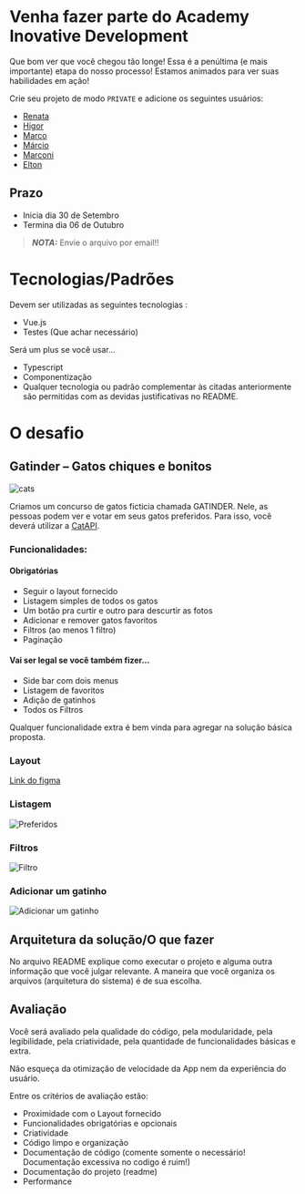 # Venha fazer parte do Academy Inovative Development
Que bom ver que você chegou tão longe! Essa é a penúltima (e mais importante) etapa do nosso processo! Estamos animados para ver suas habilidades em ação!

Crie seu projeto de modo `PRIVATE` e adicione os seguintes usuários:
- [Renata]() 
- [Higor](https://github.com/higorbo)
- [Marco](https://github.com/marcoafsantana)
- [Márcio](https://github.com/MarcioDeAquino?tab=following)
- [Marconi](https://github.com/MarconiGRF)
- [Elton](https://github.com/eltonpontes)

## Prazo
- Inicia dia 30 de Setembro
- Termina dia 06 de Outubro

> **_NOTA:_** Envie o arquivo por email!!

# Tecnologias/Padrões
Devem ser utilizadas as seguintes tecnologias :
* Vue.js
* Testes (Que achar necessário) 

Será um plus se você usar...
* Typescript
* Componentização
* Qualquer tecnologia ou padrão complementar às citadas anteriormente são permitidas com as devidas justificativas no README.

# O desafio 
## Gatinder – Gatos chiques e bonitos
![cats](https://cdn2.thecatapi.com/images/egb.jpg)

Criamos um concurso de gatos ficticia chamada GATINDER. Nele, as pessoas podem ver e votar em seus gatos preferidos. Para isso, você deverá utilizar a [CatAPI](https://docs.thecatapi.com). 

### Funcionalidades:
#### Obrigatórias
 - Seguir o layout fornecido
 - Listagem simples de todos os gatos
 - Um botão pra curtir e outro para descurtir as fotos
 - Adicionar e remover gatos favoritos
 - Filtros (ao menos 1 filtro)
 - Paginação
 
#### Vai ser legal se você também fizer...
 - Side bar com dois menus
 - Listagem de favoritos
 - Adição de gatinhos
 - Todos os Filtros 

Qualquer funcionalidade extra é bem vinda para agregar na solução básica proposta.

### Layout
[Link do figma](https://www.figma.com/file/0bSi4rv8ln107X5szwTdU1/Gatinder?node-id=702%3A24492)

### Listagem
![Preferidos](https://user-images.githubusercontent.com/18575717/193033445-baf9e3c1-3c2a-4cf4-91f7-fe168f156ce4.png)

### Filtros
![Filtro](https://user-images.githubusercontent.com/18575717/193035729-e1d713d7-7789-4201-b590-5a32b61a3593.png)

### Adicionar um gatinho
![Adicionar um gatinho](https://user-images.githubusercontent.com/18575717/193035583-51e4183b-05be-475d-8fde-6868034d8f25.png)

## Arquitetura da solução/O que fazer

No arquivo README explique como executar o projeto e alguma outra informação que você julgar relevante.
A maneira que você organiza os arquivos (arquitetura do sistema) é de sua escolha.

## Avaliação
Você será avaliado pela qualidade do código, pela modularidade, pela legibilidade, pela criatividade, pela quantidade de funcionalidades básicas e extra.

Não esqueça da otimização de velocidade da App nem da experiência do usuário.

Entre os critérios de avaliação estão:

* Proximidade com o Layout fornecido
* Funcionalidades obrigatórias e opcionais
* Criatividade
* Código limpo e organização
* Documentação de código (comente somente o necessário! Documentação excessiva no codigo é ruim!)
* Documentação do projeto (readme)
* Performance
